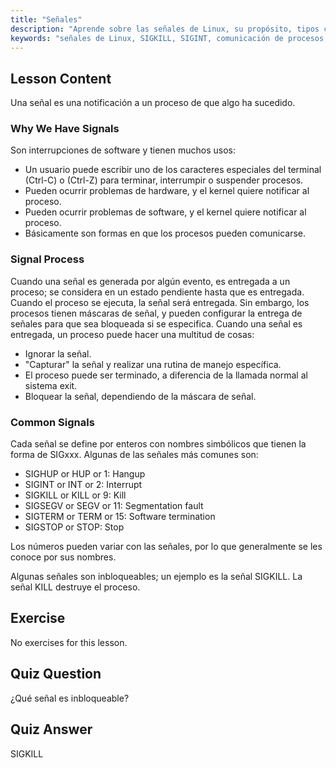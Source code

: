 ```yaml
---
title: "Señales"
description: "Aprende sobre las señales de Linux, su propósito, tipos comunes como SIGINT y SIGKILL, y cómo los procesos las manejan. Comprende los conceptos básicos de las señales para un mejor control de Linux."
keywords: "señales de Linux, SIGKILL, SIGINT, comunicación de procesos, tutorial de Linux, Linux para principiantes, guía de Linux"
---
```


## Lesson Content

Una señal es una notificación a un proceso de que algo ha sucedido.

### Why We Have Signals

Son interrupciones de software y tienen muchos usos:

- Un usuario puede escribir uno de los caracteres especiales del terminal (Ctrl-C) o (Ctrl-Z) para terminar, interrumpir o suspender procesos.
- Pueden ocurrir problemas de hardware, y el kernel quiere notificar al proceso.
- Pueden ocurrir problemas de software, y el kernel quiere notificar al proceso.
- Básicamente son formas en que los procesos pueden comunicarse.

### Signal Process

Cuando una señal es generada por algún evento, es entregada a un proceso; se considera en un estado pendiente hasta que es entregada. Cuando el proceso se ejecuta, la señal será entregada. Sin embargo, los procesos tienen máscaras de señal, y pueden configurar la entrega de señales para que sea bloqueada si se especifica. Cuando una señal es entregada, un proceso puede hacer una multitud de cosas:

- Ignorar la señal.
- "Capturar" la señal y realizar una rutina de manejo específica.
- El proceso puede ser terminado, a diferencia de la llamada normal al sistema exit.
- Bloquear la señal, dependiendo de la máscara de señal.

### Common Signals

Cada señal se define por enteros con nombres simbólicos que tienen la forma de SIGxxx. Algunas de las señales más comunes son:

- SIGHUP or HUP or 1: Hangup
- SIGINT or INT or 2: Interrupt
- SIGKILL or KILL or 9: Kill
- SIGSEGV or SEGV or 11: Segmentation fault
- SIGTERM or TERM or 15: Software termination
- SIGSTOP or STOP: Stop

Los números pueden variar con las señales, por lo que generalmente se les conoce por sus nombres.

Algunas señales son inbloqueables; un ejemplo es la señal SIGKILL. La señal KILL destruye el proceso.

## Exercise

No exercises for this lesson.

## Quiz Question

¿Qué señal es inbloqueable?

## Quiz Answer

SIGKILL
